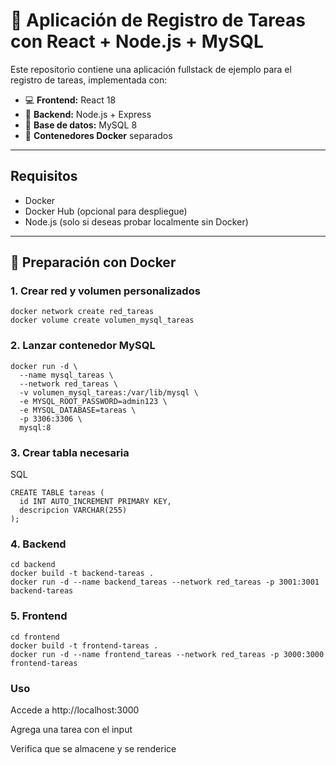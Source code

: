 # 📝 Aplicación de Registro de Tareas con React + Node.js + MySQL

Este repositorio contiene una aplicación fullstack de ejemplo para el registro de tareas, implementada con:

- 💻 **Frontend:** React 18
- 🔧 **Backend:** Node.js + Express
- 🐬 **Base de datos:** MySQL 8
- 🐳 **Contenedores Docker** separados 

---

## Requisitos

- Docker
- Docker Hub (opcional para despliegue)
- Node.js (solo si deseas probar localmente sin Docker)

---

## 🐳 Preparación con Docker

### 1. Crear red y volumen personalizados

```
docker network create red_tareas
docker volume create volumen_mysql_tareas
```
### 2. Lanzar contenedor MySQL
```
docker run -d \
  --name mysql_tareas \
  --network red_tareas \
  -v volumen_mysql_tareas:/var/lib/mysql \
  -e MYSQL_ROOT_PASSWORD=admin123 \
  -e MYSQL_DATABASE=tareas \
  -p 3306:3306 \
  mysql:8
```
### 3. Crear tabla necesaria
SQL
```
CREATE TABLE tareas (
  id INT AUTO_INCREMENT PRIMARY KEY,
  descripcion VARCHAR(255)
);
```
### 4. Backend

```
cd backend
docker build -t backend-tareas .
docker run -d --name backend_tareas --network red_tareas -p 3001:3001 backend-tareas
```

### 5. Frontend
```
cd frontend
docker build -t frontend-tareas .
docker run -d --name frontend_tareas --network red_tareas -p 3000:3000 frontend-tareas
```
###  Uso
Accede a http://localhost:3000

Agrega una tarea con el input

Verifica que se almacene y se renderice

